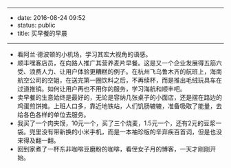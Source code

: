 - --
- date: 2016-08-24 09:52
- status: public
- title: 买早餐的早晨
- --
- 看阿兰·德波顿的小机场，学习其宏大视角的语感。
- 顺丰嘿客店员，在向路人推广其营养麦片早餐。这是又一个企业发展得五筋六受、浪费人力、让用户体验更糟糕的例子。在杭州飞乌鲁木齐的航班上，海南航空公司的空姐，在送完第一圈饮料之后，不再续杯，而是推出毛绒玩具车在过道推销。如何让用户再也不用你的服务，学习海航和顺丰吧。
- 卖早餐的生意始终是最好的，无论是容纳几张桌子的小面店，还是摆在路边的鸡蛋煎饼摊。上班人口多，靠近地铁站，人们饥肠辘辘，准备吸取了能量，去给各色各样的单位去服务。
- 我买了一个肉夹馍，10元一个，买了三个烧麦，1.5元一个，还有2元的豆浆一袋。兜里没有带新换的小米手机，而是一本袖珍版的辛弃疾百首词，但是也没来得及翻一翻。
- 回到家煮了一杯东非咖啡豆磨粉的咖啡，看侄女子月的博客，一天才刚刚开始。
